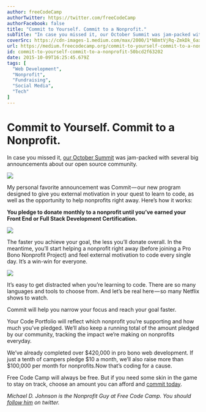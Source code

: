 ```yaml
---
author: freeCodeCamp
authorTwitter: https://twitter.com/freeCodeCamp
authorFacebook: false
title: "Commit to Yourself. Commit to a Nonprofit."
subTitle: "In case you missed it, our October Summit was jam-packed with several big announcements about our open source community...."
coverSrc: https://cdn-images-1.medium.com/max/2000/1*N8mtVjRq-ZmkDk_6ax91uQ.jpeg
url: https://medium.freecodecamp.org/commit-to-yourself-commit-to-a-nonprofit-50bcd2f63202
id: commit-to-yourself-commit-to-a-nonprofit-50bcd2f63202
date: 2015-10-09T16:25:45.679Z
tags: [
  "Web Development",
  "Nonprofit",
  "Fundraising",
  "Social Media",
  "Tech"
]
---
```

# Commit to Yourself. Commit to a Nonprofit.

In case you missed it, [our October Summit](https://www.youtube.com/watch?v=OvIdwFTrttU) was jam-packed with several big announcements about our open source community.



![](https://cdn-images-1.medium.com/max/1600/0*iEI0t90zACFr82Pb.png)



My personal favorite announcement was Commit — our new program designed to give you external motivation in your quest to learn to code, as well as the opportunity to help nonprofits right away. Here’s how it works:

**You pledge to donate monthly to a nonprofit until you’ve earned your Front End or Full Stack Development Certification.**



![](https://cdn-images-1.medium.com/max/1600/0*9pN4SSq-xVjk_MPQ.png)



The faster you achieve your goal, the less you’ll donate overall. In the meantime, you’ll start helping a nonprofit right away (before joining a Pro Bono Nonprofit Project) and feel external motivation to code every single day. It’s a win-win for everyone.



![](https://cdn-images-1.medium.com/max/1600/0*05lvHBkC5fjVZvnH.png)



It’s easy to get distracted when you’re learning to code. There are so many languages and tools to choose from. And let’s be real here — so many Netflix shows to watch.

Commit will help you narrow your focus and reach your goal faster.

Your Code Portfolio will reflect which nonprofit you’re supporting and how much you’ve pledged. We’ll also keep a running total of the amount pledged by our community, tracking the impact we’re making on nonprofits everyday.

We’ve already completed over $420,000 in pro bono web development. If just a tenth of campers pledge $10 a month, we’ll also raise more than $100,000 per month for nonprofits.Now that’s coding for a cause.

Free Code Camp will always be free. But if you need some skin in the game to stay on track, choose an amount you can afford and [commit today](http://freecodecamp.com/commit).

_Michael D. Johnson is the Nonprofit Guy at Free Code Camp. You should_ [_follow him_](https://twitter.com/codenonprofit) _on twitter._








